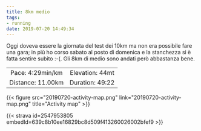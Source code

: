 ```yaml
---
title: 8km medio
tags:
- running
date: 2019-07-20 14:49:34
---
```

Oggi doveva essere la giornata del test dei 10km ma non era possibile fare una gara; in più ho corso sabato al posto di domenica e la stanchezza si è fatta sentire subito :-(.
Gli 8km di medio sono andati però abbastanza bene.

| | |
| :-: | :-: |
| Pace: 4:29min/km | Elevation: 44mt |
| Distance: 11.00km | Duration: 49:22 |



{{< figure src="20190720-activity-map.png" link="20190720-activity-map.png" title="Activity map" >}}


{{< strava id=2547953805 embedId=639c8b10ee16829bc8d509f413260026002bfef9 >}}
